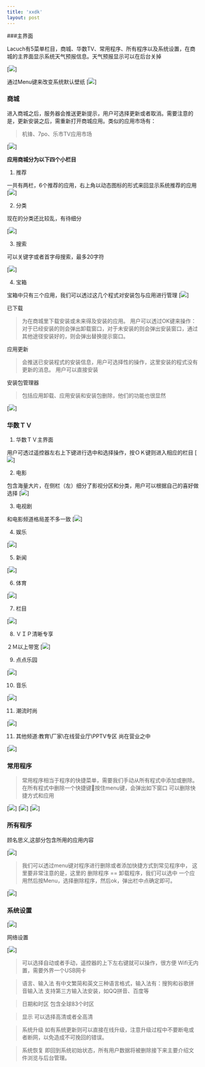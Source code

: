 ```yaml
---
title: 'xxdk'
layout: post
---
```


###主界面

Lacuch有5菜单栏目，商城、华数TV、常用程序、所有程序以及系统设置，在商城的主界面显示系统天气预报信息。天气预报显示可以在后台关掉

<span class="image-1200">[![](/media/files/2013/05/pad/1.jpg)]</span>

通过Menu键来改变系统默认壁纸
<span class="image-1200">[![](/media/files/2013/05/pad/2.png)]</span>

### 商城

进入商城之后，服务器会推送更新提示，用户可选择更新或者取消。需要注意的是，更新安装之后，需重新打开商城应用。类似的应用市场有：
> 机锋、7po、乐市TV应用市场

<span class="image-1200">[![](/media/files/2013/05/pad/3.jpg)]</span>

**应用商城分为以下四个小栏目**

1. 推荐

一共有两栏，6个推荐的应用，右上角以动态图标的形式来回显示系统推荐的应用
<span class="image-1200">[![](/media/files/2013/05/pad/3.jpg)]</span>

2. 分类

现在的分类还比较乱，有待细分

<span class="image-1200">[![](/media/files/2013/05/pad/5.jpg)]</span>

3. 搜索

可以关键字或者首字母搜索，最多20字符

<span class="image-1200">[![](/media/files/2013/05/pad/6.jpg)]</span>

4. 宝箱

宝箱中只有三个应用，我们可以透过这几个程式对安装包与应用进行管理
<span class="image-1200">[![](/media/files/2013/05/pad/7.jpg)]</span>

已下载
>为在商城里下载安装或未来得及安装的应用。
用户可以透过OK键来操作：
对于已经安装的则会弹出卸载窗口，对于未安装的则会弹出安装窗口，通过其他途径安装好的，则会弹出替换提示窗口。

应用更新
>会推送已安装程式的安装信息，用户可选择性的操作，这里安装的程式没有更新的消息。
用户可以直接安装

安装包管理器
>包括应用卸载、应用安装和安装包删除，他们的功能也很显然

<span class="image-1200">[![](/media/files/2013/05/pad/8.jpg)]</span>


### 华数ＴＶ

1. 华数ＴＶ主界面

用户可透过遥控器左右上下键进行选中和选择操作，按ＯＫ键则进入相应的栏目
<span class="image-1200">[![](/media/files/2013/05/pad/9.jpg)]</span>

2. 电影

包含海量大片，在侧栏（左）细分了影视分区和分类，用户可以根据自己的喜好做选择
<span class="image-1200">[![](/media/files/2013/05/pad/10.jpg)]</span>

3. 电视剧

和电影频道格局差不多一致
<span class="image-1200">[![](/media/files/2013/05/pad/11.jpg)]</span>

4. 娱乐

<span class="image-1200">[![](/media/files/2013/05/pad/12.jpg)]</span>

5. 新闻

<span class="image-1200">[![](/media/files/2013/05/pad/13.jpg)]</span>

6. 体育

<span class="image-1200">[![](/media/files/2013/05/pad/14.jpg)]</span>

7. 栏目

<span class="image-1200">[![](/media/files/2013/05/pad/15.jpg)]</span>

8. ＶＩＰ清晰专享

２Ｍ以上带宽
<span class="image-1200">[![](/media/files/2013/05/pad/16.jpg)]</span>

9. 点点乐园

<span class="image-1200">[![](/media/files/2013/05/pad/17.jpg)]</span>

10. 音乐

<span class="image-1200">[![](/media/files/2013/05/pad/18.jpg)]</span>

11. 潮流时尚

<span class="image-1200">[![](/media/files/2013/05/pad/19.jpg)]</span>

11. 其他频道:教育\厂家\在线营业厅\PPTV专区 尚在营业之中

<span class="image-1200">[![](/media/files/2013/05/pad/20.jpg)]</span>

### 常用程序

>常用程序相当于程序的快捷菜单，需要我们手动从所有程式中添加或删除。
在所有程式中删除一个快捷键按住menu键，会弹出如下窗口
可以删除快捷方式和应用

<span class="image-1200">[![](/media/files/2013/05/pad/21.jpg)]</span>
<span class="image-1200">[![](/media/files/2013/05/pad/22.jpg)]</span>
<span class="image-1200">[![](/media/files/2013/05/pad/23.jpg)]</span>

### 所有程序

顾名思义,这部分包含所用的应用内容

<span class="image-1200">[![](/media/files/2013/05/pad/24.jpg)]</span>

>我们可以透过menu键对程序进行删除或者添加快捷方式到常见程序中，
这里要非常注意的是，这里的 删除程序 == 卸载程序，我们可以选中
一个应用然后按Menu，选择删除程序，然后ok，弹出栏中点确定即可。

<span class="image-1200">[![](/media/files/2013/05/pad/25.jpg)]</span>

### 系统设置

<span class="image-1200">[![](/media/files/2013/05/pad/26.jpg)]</span>

网络设置

<span class="image-1200">[![](/media/files/2013/05/pad/27.jpg)]</span>

>可以选择自动或者手动，遥控器的上下左右键就可以操作，很方便
Wifi无内置，需要外界一个USB网卡 

>语言、输入法
有中文繁简和英文三种语言格式，输入法有：搜狗和谷歌拼音输入法
支持第三方输入法安装，如QQ拼音、百度等


>日期和时区
包含全球83个时区

>显示
可以选择高清或者全高清

>系统升级
如有系统更新则可以直接在线升级，注意升级过程中不要断电或者断网，以免造成不可挽回的错误。

>系统恢复
即回到系统初始状态，所有用户数据将被删除接下来主要介绍文件浏览与后台管理。

